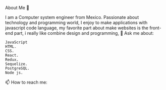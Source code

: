About Me 🔭

I am a Computer system engineer from Mexico.
Passionate about technology and programming world, I enjoy to make applications with javascript code language, my favorite part about make websites is the front-end part, i really like combine design and programming, 
💬 Ask me about:

    JavaScript 
    HTML.
    CSS.
    React.
    Redux.
    Sequelize.
    PostgreSQL.
    Node js.

📫 How to reach me:
